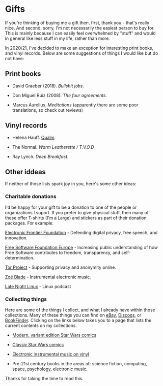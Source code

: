 # Gifts

If you're thinking of buying me a gift then, first, thank you - that's really
nice. And second, sorry, I'm not necessarily the easiest person to buy for. This is mainly because I can easily feel overwhelmed by "stuff" and would in general like less stuff in my life, rather than more. 

In 2020/21, I've decided to make an exception for interesting print books, and vinyl records. Below are some suggestions of things I would like but do not have:

## Print books

- David Graeber (2018). _Bullshit jobs_.

- Don Miguel Ruiz (2008). _The four agreements_.

- Marcus Aurelius. _Meditations_ (apparently there are some poor translations, so check out reviews) 

## Vinyl records

- Helena Hauff. [Qualm](https://helenahauff.bandcamp.com/album/qualm).

- The Normal. _Warm Leatherette / T.V.O.D_

- Ray Lynch. _Deep Breakfast_.

## Other iddeas

If neither of those lists spark joy in you, here's some other ideas:

### Charitable donations

I'd be happy for your gift to be a donation to one of the people or organizations I suport. If you prefer to give physical stuff, then many of these offer T-shirts (I'm a Large) and stickers as part of their donation packages. For example:

[Electronic Frontier Foundation](https://www.eff.org/) -  Defending digital privacy, free speech, and innovation. 

[Free Software Foundation Europe](https://fsfe.org/) - Increasing public understanding of how Free Software contributes to freedom, transparency, and self-determination.

[Tor Project](https://www.torproject.org/) - Supporting privacy and anonymity online.

[Zoë Blade](https://www.patreon.com/zoeblademusic/posts) - Instrumental electronic music.

[Late Night Linux](https://www.patreon.com/LateNightLinux/posts) - Linux podcast

### Collecting things

Here are some of the things I collect, and what I already have within those collections. Many of these things you can find on [eBay](https://www.ebay.co.uk), [Discogs](https://www.discogs.com), or [BookFinder](https://www.bookfinder.com/). Clicking on the links below takes you to a page that lists the current contents on my collections.

- [Modern, variant edition Star Wars comics](variant-starwars.html)

- [Classic Star Wars comics](old-starwars.html)

- [Electronic instrumental music on vinyl](elec-inst-vinyl.html)

- Pre-21st century books in the areas of: science fiction, computing, space, psychology, electronic music.

Thanks for taking the time to read this.


